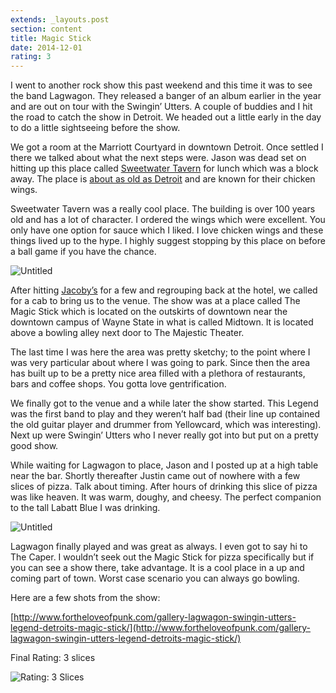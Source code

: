 ```yaml
---
extends: _layouts.post
section: content
title: Magic Stick
date: 2014-12-01
rating: 3
---
```


I went to another rock show this past weekend and this time it was to see the band Lagwagon. They released a banger of an album earlier in the year and are out on tour with the Swingin’ Utters. A couple of buddies and I hit the road to catch the show in Detroit. We headed out a little early in the day to do a little sightseeing before the show.

We got a room at the Marriott Courtyard in downtown Detroit. Once settled I there we talked about what the next steps were. Jason was dead set on hitting up this place called [Sweetwater Tavern](http://www.sweetwatertavern.net/) for lunch which was a block away. The place is [about as old as Detroit](http://www.sweetwatertavern.net/about-sweetwater.html) and are known for their chicken wings.

Sweetwater Tavern was a really cool place. The building is over 100 years old and has a lot of character. I ordered the wings which were excellent. You only have one option for sauce which I liked. I love chicken wings and these things lived up to the hype. I highly suggest stopping by this place on before a ball game if you have the chance.

![Untitled](https://c1.staticflickr.com/9/8619/16021949651_4091c43228.jpg)

After hitting [Jacoby’s](http://www.jacobysbar.com/) for a few and regrouping back at the hotel, we called for a cab to bring us to the venue. The show was at a place called The Magic Stick which is located on the outskirts of downtown near the downtown campus of Wayne State in what is called Midtown. It is located above a bowling alley next door to The Majestic Theater.

The last time I was here the area was pretty sketchy; to the point where I was very particular about where I was going to park. Since then the area has built up to be a pretty nice area filled with a plethora of restaurants, bars and coffee shops. You gotta love gentrification.

We finally got to the venue and a while later the show started. This Legend was the first band to play and they weren’t half bad (their line up contained the old guitar player and drummer from Yellowcard, which was interesting). Next up were Swingin’ Utters who I never really got into but put on a pretty good show.

While waiting for Lagwagon to place, Jason and I posted up at a high table near the bar. Shortly thereafter Justin came out of nowhere with a few slices of pizza. Talk about timing. After hours of drinking this slice of pizza was like heaven. It was warm, doughy, and cheesy. The perfect companion to the tall Labatt Blue I was drinking.

![Untitled](https://farm8.staticflickr.com/7487/15838021157_da7545524f.jpg)

Lagwagon finally played and was great as always. I even got to say hi to The Caper. I wouldn’t seek out the Magic Stick for pizza specifically but if you can see a show there, take advantage. It is a cool place in a up and coming part of town. Worst case scenario you can always go bowling.

Here are a few shots from the show:

[http://www.fortheloveofpunk.com/gallery-lagwagon-swingin-utters-legend-detroits-magic-stick/](http://www.fortheloveofpunk.com/gallery-lagwagon-swingin-utters-legend-detroits-magic-stick/)

Final Rating: 3 slices

![Rating: 3 Slices](/assets/img/pizza3_sm.jpg)